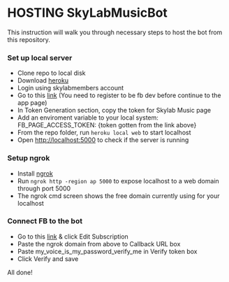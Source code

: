 # HOSTING SkyLabMusicBot #

This instruction will walk you through necessary steps to host the bot from this repository.

### Set up local server ###
* Clone repo to local disk
* Download [heroku](https://devcenter.heroku.com/articles/getting-started-with-nodejs#set-up)
* Login using skylabmembers account
* Go to this [link](https://developers.facebook.com/apps/1439594396111274/messenger/)
(You need to register to be fb dev before continue to the app page)
* In Token Generation section, copy the token for Skylab Music page
* Add an enviroment variable to your local system: FB_PAGE_ACCESS_TOKEN: {token gotten from the link above}
* From the repo folder, run <code>heroku local web</code> to start localhost
* Open [http://localhost:5000](http://localhost:5000) to check if the server is running

### Setup ngrok ###

* Install [ngrok](https://ngrok.com/download)
* Run <code>ngrok http -region ap 5000</code> to expose localhost to a web domain through port 5000
* The ngrok cmd screen shows the free domain currently using for your localhost

### Connect FB to the bot ###

* Go to this [link](https://developers.facebook.com/apps/1439594396111274/webhooks/) & click Edit Subscription
* Paste the ngrok domain from above to Callback URL box
* Paste my_voice_is_my_password_verify_me in Verify token box
* Click Verify and save

All done!